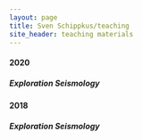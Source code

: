 ```yaml
---
layout: page
title: Sven Schippkus/teaching
site_header: teaching materials
---
```

#### 2020

##### Exploration Seismology

#### 2018

##### Exploration Seismology
